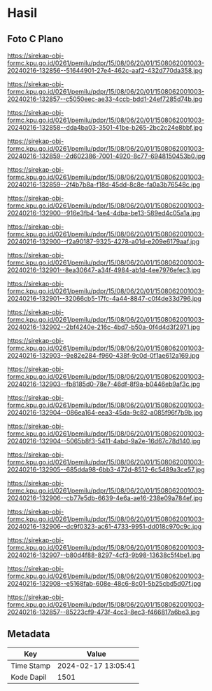 # Hasil

## Foto C Plano

https://sirekap-obj-formc.kpu.go.id/0261/pemilu/pdpr/15/08/06/20/01/1508062001003-20240216-132856--51644901-27e4-462c-aaf2-432d770da358.jpg

https://sirekap-obj-formc.kpu.go.id/0261/pemilu/pdpr/15/08/06/20/01/1508062001003-20240216-132857--c5050eec-ae33-4ccb-bdd1-24ef7285d74b.jpg

https://sirekap-obj-formc.kpu.go.id/0261/pemilu/pdpr/15/08/06/20/01/1508062001003-20240216-132858--dda4ba03-3501-41be-b265-2bc2c24e8bbf.jpg

https://sirekap-obj-formc.kpu.go.id/0261/pemilu/pdpr/15/08/06/20/01/1508062001003-20240216-132859--2d602386-7001-4920-8c77-6948150453b0.jpg

https://sirekap-obj-formc.kpu.go.id/0261/pemilu/pdpr/15/08/06/20/01/1508062001003-20240216-132859--2f4b7b8a-f18d-45dd-8c8e-fa0a3b76548c.jpg

https://sirekap-obj-formc.kpu.go.id/0261/pemilu/pdpr/15/08/06/20/01/1508062001003-20240216-132900--916e3fb4-1ae4-4dba-be13-589ed4c05a1a.jpg

https://sirekap-obj-formc.kpu.go.id/0261/pemilu/pdpr/15/08/06/20/01/1508062001003-20240216-132900--f2a90187-9325-4278-a01d-e209e6179aaf.jpg

https://sirekap-obj-formc.kpu.go.id/0261/pemilu/pdpr/15/08/06/20/01/1508062001003-20240216-132901--8ea30647-a34f-4984-ab1d-4ee7976efec3.jpg

https://sirekap-obj-formc.kpu.go.id/0261/pemilu/pdpr/15/08/06/20/01/1508062001003-20240216-132901--32066cb5-17fc-4a44-8847-c0f4de33d796.jpg

https://sirekap-obj-formc.kpu.go.id/0261/pemilu/pdpr/15/08/06/20/01/1508062001003-20240216-132902--2bf4240e-216c-4bd7-b50a-0f4d4d3f2971.jpg

https://sirekap-obj-formc.kpu.go.id/0261/pemilu/pdpr/15/08/06/20/01/1508062001003-20240216-132903--9e82e284-f960-438f-9c0d-0f1ae612a169.jpg

https://sirekap-obj-formc.kpu.go.id/0261/pemilu/pdpr/15/08/06/20/01/1508062001003-20240216-132903--fb8185d0-78e7-46df-8f9a-b0446eb9af3c.jpg

https://sirekap-obj-formc.kpu.go.id/0261/pemilu/pdpr/15/08/06/20/01/1508062001003-20240216-132904--086ea164-eea3-45da-9c82-a085f96f7b9b.jpg

https://sirekap-obj-formc.kpu.go.id/0261/pemilu/pdpr/15/08/06/20/01/1508062001003-20240216-132904--5065b8f3-5411-4abd-9a2e-16d67c78d140.jpg

https://sirekap-obj-formc.kpu.go.id/0261/pemilu/pdpr/15/08/06/20/01/1508062001003-20240216-132905--685dda98-6bb3-472d-8512-6c5489a3ce57.jpg

https://sirekap-obj-formc.kpu.go.id/0261/pemilu/pdpr/15/08/06/20/01/1508062001003-20240216-132906--cb77e5db-6639-4e6a-ae16-238e09a784ef.jpg

https://sirekap-obj-formc.kpu.go.id/0261/pemilu/pdpr/15/08/06/20/01/1508062001003-20240216-132906--dc9f0323-ac61-4733-9951-dd018c970c9c.jpg

https://sirekap-obj-formc.kpu.go.id/0261/pemilu/pdpr/15/08/06/20/01/1508062001003-20240216-132907--b80d4f88-8297-4cf3-9b98-13638c5f4be1.jpg

https://sirekap-obj-formc.kpu.go.id/0261/pemilu/pdpr/15/08/06/20/01/1508062001003-20240216-132908--e5168fab-608e-48c6-8c01-5b25cbd5d07f.jpg

https://sirekap-obj-formc.kpu.go.id/0261/pemilu/pdpr/15/08/06/20/01/1508062001003-20240216-132857--85223cf9-473f-4cc3-8ec3-f466817a6be3.jpg


## Metadata

| Key        | Value               |
| ---------- | ------------------- |
| Time Stamp | 2024-02-17 13:05:41 |
| Kode Dapil | 1501                |



